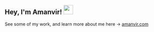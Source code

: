 ## Hey, I'm Amanvir! <img src="https://media.giphy.com/media/hvRJCLFzcasrR4ia7z/giphy.gif" width="30px">

See some of my work, and learn more about me here → [amanvir.com](https://amanvir.com)
